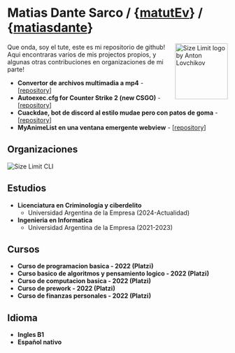# Matias Dante Sarco / {[matutEv](https://steamcommunity.com/id/matutEv/)} / {[matiasdante](https://twitter.com/matiasdante03)}

<img src="https://github.com/matiasdante/matiasdante/assets/70301149/a5bc688c-5d07-44cb-8127-73c41fcd1886" align="right"
     alt="Size Limit logo by Anton Lovchikov" width="120" height="128">

Que onda, soy el tute, este es mi repositorio de github!
Aqui encontraras varios de mis projectos propios, y algunas otras
contribuciones en organizaciones de mi parte!

* **Convertor de archivos multimadia a mp4** - [[repository](https://github.com/matiasdante/any-video-file-to-mp4)]
* **Autoexec.cfg for Counter Strike 2 (new CSGO)** - [[repository](https://github.com/matiasdante/autoexec.cfg)]
* **Cuackdae, bot de discord al estilo mudae pero con patos de goma** - [[repository](https://github.com/matiasdante/cuackdae)]
* **MyAnimeList en una ventana emergente webview** - [[repository](https://github.com/matiasdante/myanimelist.webview)]

## Organizaciones

<p align="left">
  <img src="https://github.com/matiasdante/matiasdante/assets/70301149/4c0da9bd-4c29-4ff6-adc3-0854e735ca12" alt="Size Limit CLI">
</p>

## Estudios

* **Licenciatura en Criminologia y ciberdelito**
  - Universidad Argentina de la Empresa (2024-Actualidad)
* **Ingenieria en Informatica**
  - Universidad Argentina de la Empresa (2021-2023)

## Cursos

* **Curso de programacion basica - 2022 (Platzi)**
* **Curso basico de algoritmos y pensamiento logico - 2022 (Platzi)**
* **Curso de computacion basica - 2022 (Platzi)**
* **Curso de prework - 2022 (Platzi)**
* **Curso de finanzas personales - 2022 (Platzi)**

## Idioma

* **Ingles B1**
* **Español nativo** 
